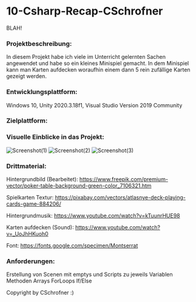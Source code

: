 # 10-Csharp-Recap-CSchrofner
BLAH!


### Projektbeschreibung: 
In diesem Projekt habe ich viele im Unterricht gelernten Sachen angewendet und habe so ein kleines Minispiel gemacht. In dem Minispiel kann man Karten aufdecken woraufhin einem dann 5 rein zufällige Karten gezeigt werden.


### Entwicklungsplattform: 
Windows 10, Unity 2020.3.18f1, Visual Studio Version 2019 Community


### Zielplattform:


### Visuelle Einblicke in das Projekt: 
![Screenshot(1)](https://user-images.githubusercontent.com/91070191/226953595-9ed8aabc-9177-4860-8f87-5cb17a9ab9d7.png)
![Screenshot(2)](https://user-images.githubusercontent.com/91070191/226953669-29aded26-6a5b-4799-bd2e-cfea9496cc94.png)
![Screenshot(3)](https://user-images.githubusercontent.com/91070191/226953681-b7300746-c87e-4204-9166-0ee264732354.png)



### Drittmaterial: 

Hintergrundbild (Bearbeitet): https://www.freepik.com/premium-vector/poker-table-background-green-color_7106321.htm

Spielkarten Textur: https://pixabay.com/vectors/atlasnye-deck-playing-cards-game-884206/

Hintergrundmusik: https://www.youtube.com/watch?v=kTuunrHUE98

Karten aufdecken (Sound): https://www.youtube.com/watch?v=_UoJhHKuoh0

Font: https://fonts.google.com/specimen/Montserrat

### Anforderungen:

<p> Erstellung von Scenen mit emptys und Scripts zu jeweils Variablen Methoden Arrays ForLoops If/Else </p>




Copyright by CSchrofner :)
